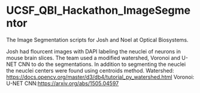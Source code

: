 # UCSF_QBI_Hackathon_ImageSegmentor
The Image Segmentation scripts for Josh and Noel at Optical Biosystems. 

Josh had flourcent images with DAPI labeling the neuclei of neurons in mouse brain slices. 
The team used a modified watershed, Voronoi and U-NET CNN to do the segmentations. In addition to segmenting the neuclei the neuclei centers were found using centroids method.
Watershed: https://docs.opencv.org/master/d3/db4/tutorial_py_watershed.html
Voronoi: 
U-NET CNN:https://arxiv.org/abs/1505.04597
